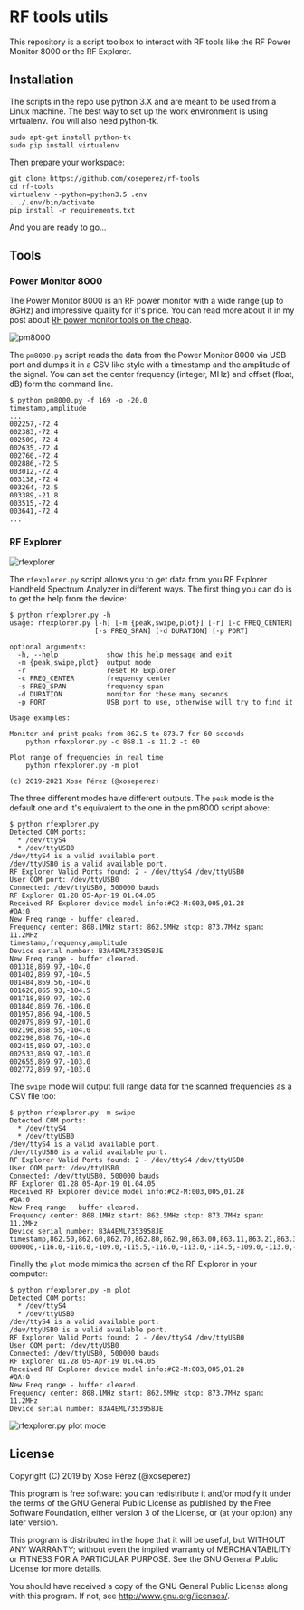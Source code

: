 # RF tools utils

This repository is a script toolbox to interact with RF tools like the RF Power Monitor 8000 or the RF Explorer.

## Installation

The scripts in the repo use python 3.X and are meant to be used from a Linux machine. The best way to set up the work environment is using virtualenv. You will also need python-tk.

```
sudo apt-get install python-tk
sudo pip install virtualenv
```

Then prepare your workspace:

```
git clone https://github.com/xoseperez/rf-tools
cd rf-tools
virtualenv --python=python3.5 .env
. ./.env/bin/activate
pip install -r requirements.txt
```

And you are ready to go...

## Tools

### Power Monitor 8000

The Power Monitor 8000 is an RF power monitor with a wide range (up to 8GHz) and impressive quality for it's price. You can read more about it in my post about <a href="https://tinkerman.cat/rf-power-monitoring-tools-on-the-cheap/">RF power monitor tools on the cheap</a>.

![pm8000](images/pm8000.jpg)

The `pm8000.py` script reads the data from the Power Monitor 8000 via USB port and dumps it in a CSV like style with a timestamp and the amplitude of the signal. You can set the center frequency (integer, MHz) and offset (float, dB) form the command line.

```
$ python pm8000.py -f 169 -o -20.0
timestamp,amplitude
...
002257,-72.4
002383,-72.4
002509,-72.4
002635,-72.4
002760,-72.4
002886,-72.5
003012,-72.4
003138,-72.4
003264,-72.5
003389,-21.8
003515,-72.4
003641,-72.4
...
```

### RF Explorer

![rfexplorer](images/rfexplorer.jpg)

The `rfexplorer.py` script allows you to get data from you RF Explorer Handheld Spectrum Analyzer in different ways. The first thing you can do is to get the help from the device:

```
$ python rfexplorer.py -h
usage: rfexplorer.py [-h] [-m {peak,swipe,plot}] [-r] [-c FREQ_CENTER]
                     [-s FREQ_SPAN] [-d DURATION] [-p PORT]

optional arguments:
  -h, --help            show this help message and exit
  -m {peak,swipe,plot}  output mode
  -r                    reset RF Explorer
  -c FREQ_CENTER        frequency center
  -s FREQ_SPAN          frequency span
  -d DURATION           monitor for these many seconds
  -p PORT               USB port to use, otherwise will try to find it

Usage examples:

Monitor and print peaks from 862.5 to 873.7 for 60 seconds
    python rfexplorer.py -c 868.1 -s 11.2 -t 60

Plot range of frequencies in real time
    python rfexplorer.py -m plot

(c) 2019-2021 Xose Pérez (@xoseperez)
```

The three different modes have different outputs. The `peak` mode is the default one and it's equivalent to the one in the pm8000 script above:

```
$ python rfexplorer.py 
Detected COM ports:
  * /dev/ttyS4
  * /dev/ttyUSB0
/dev/ttyS4 is a valid available port.
/dev/ttyUSB0 is a valid available port.
RF Explorer Valid Ports found: 2 - /dev/ttyS4 /dev/ttyUSB0 
User COM port: /dev/ttyUSB0
Connected: /dev/ttyUSB0, 500000 bauds
RF Explorer 01.28 05-Apr-19 01.04.05
Received RF Explorer device model info:#C2-M:003,005,01.28
#QA:0
New Freq range - buffer cleared.
Frequency center: 868.1MHz start: 862.5MHz stop: 873.7MHz span: 11.2MHz
timestamp,frequency,amplitude
Device serial number: B3A4EML7353958JE
New Freq range - buffer cleared.
001318,869.97,-104.0
001402,869.97,-104.5
001484,869.56,-104.0
001626,865.93,-104.5
001718,869.97,-102.0
001840,869.76,-106.0
001957,866.94,-100.5
002079,869.97,-101.0
002196,868.55,-104.0
002298,868.76,-104.0
002415,869.97,-103.0
002533,869.97,-103.0
002655,869.97,-103.0
002772,869.97,-103.0
```

The `swipe` mode will output full range data for the scanned frequencies as a CSV file too:

```
$ python rfexplorer.py -m swipe
Detected COM ports:
  * /dev/ttyS4
  * /dev/ttyUSB0
/dev/ttyS4 is a valid available port.
/dev/ttyUSB0 is a valid available port.
RF Explorer Valid Ports found: 2 - /dev/ttyS4 /dev/ttyUSB0 
User COM port: /dev/ttyUSB0
Connected: /dev/ttyUSB0, 500000 bauds
RF Explorer 01.28 05-Apr-19 01.04.05
Received RF Explorer device model info:#C2-M:003,005,01.28
#QA:0
New Freq range - buffer cleared.
Frequency center: 868.1MHz start: 862.5MHz stop: 873.7MHz span: 11.2MHz
Device serial number: B3A4EML7353958JE
timestamp,862.50,862.60,862.70,862.80,862.90,863.00,863.11,863.21,863.31,863.41,863.51,863.61,863.71,863.81,863.91,864.01,864.11,864.22,864.32,864.42,864.52,864.62,864.72,864.82,864.92,865.02,865.12,865.22,865.33,865.43,865.53,865.63,865.73,865.83,865.93,866.03,866.13,866.23,866.33,866.44,866.54,866.64,866.74,866.84,866.94,867.04,867.14,867.24,867.34,867.44,867.54,867.65,867.75,867.85,867.95,868.05,868.15,868.25,868.35,868.45,868.55,868.65,868.76,868.86,868.96,869.06,869.16,869.26,869.36,869.46,869.56,869.66,869.76,869.87,869.97,870.07,870.17,870.27,870.37,870.47,870.57,870.67,870.77,870.87,870.98,871.08,871.18,871.28,871.38,871.48,871.58,871.68,871.78,871.88,871.98,872.09,872.19,872.29,872.39,872.49,872.59,872.69,872.79,872.89,872.99,873.09,873.20,873.30,873.40,873.50,873.60,873.70
000000,-116.0,-116.0,-109.0,-115.5,-116.0,-113.0,-114.5,-109.0,-113.0,-116.0,-115.0,-116.0,-110.5,-116.0,-110.5,-112.5,-116.0,-113.5,-114.0,-116.0,-116.0,-112.0,-116.0,-114.0,-116.0,-113.0,-111.5,-112.5,-113.5,-111.0,-113.5,-116.0,-113.5,-116.0,-111.0,-112.5,-111.0,-113.0,-113.5,-115.0,-115.0,-116.0,-116.0,-109.0,-115.5,-115.0,-116.0,-112.5,-110.5,-115.0,-113.0,-107.0,-116.0,-113.5,-116.0,-116.0,-113.5,-109.5,-116.0,-116.0,-115.0,-116.0,-116.0,-116.0,-114.0,-115.0,-112.5,-116.0,-113.0,-116.0,-116.0,-116.0,-112.0,-113.5,-105.0,-108.5,-116.0,-107.0,-112.5,-112.5,-106.0,-116.0,-110.0,-116.0,-116.0,-116.0,-113.5,-116.0,-111.0,-115.0,-116.0,-115.0,-116.0,-116.0,-114.0,-112.0,-113.5,-107.5,-115.5,-116.0,-113.0,-115.5,-114.5,-113.0,-113.0,-116.0,-113.0,-116.0,-113.0,-114.5,-114.5,-116.0
```

Finally the `plot` mode mimics the screen of the RF Explorer in your computer:

```
$ python rfexplorer.py -m plot
Detected COM ports:
  * /dev/ttyS4
  * /dev/ttyUSB0
/dev/ttyS4 is a valid available port.
/dev/ttyUSB0 is a valid available port.
RF Explorer Valid Ports found: 2 - /dev/ttyS4 /dev/ttyUSB0 
User COM port: /dev/ttyUSB0
Connected: /dev/ttyUSB0, 500000 bauds
RF Explorer 01.28 05-Apr-19 01.04.05
Received RF Explorer device model info:#C2-M:003,005,01.28
#QA:0
New Freq range - buffer cleared.
Frequency center: 868.1MHz start: 862.5MHz stop: 873.7MHz span: 11.2MHz
Device serial number: B3A4EML7353958JE
```

![rfexplorer.py plot mode](images/rfexplorer-plot.png)

## License

Copyright (C) 2019 by Xose Pérez (@xoseperez)

This program is free software: you can redistribute it and/or modify
it under the terms of the GNU General Public License as published by
the Free Software Foundation, either version 3 of the License, or
(at your option) any later version.

This program is distributed in the hope that it will be useful,
but WITHOUT ANY WARRANTY; without even the implied warranty of
MERCHANTABILITY or FITNESS FOR A PARTICULAR PURPOSE.  See the
GNU General Public License for more details.

You should have received a copy of the GNU General Public License
along with this program.  If not, see <http://www.gnu.org/licenses/>.
